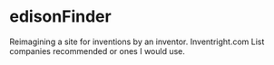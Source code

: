 # edisonFinder
Reimagining a site for inventions by an inventor. 
Inventright.com
List companies recommended or ones I would use.
